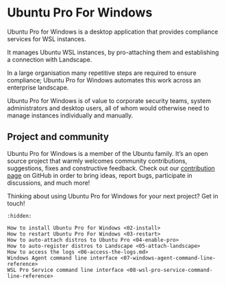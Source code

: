 # Ubuntu Pro For Windows

Ubuntu Pro for Windows is a desktop application that provides compliance services for WSL instances.

It manages Ubuntu WSL instances, by pro-attaching them and establishing a connection with Landscape.

In a large organisation many repetitive steps are required to ensure compliance; Ubuntu Pro for Windows automates this work across an enterprise landscape.

Ubuntu Pro for Windows is of value to corporate security teams, system administrators and desktop users, all of whom would otherwise need to manage instances individually and manually.

## Project and community

Ubuntu Pro for Windows is a member of the Ubuntu family. It’s an open source project that warmly welcomes community contributions, suggestions, fixes and constructive feedback. Check out our [contribution page](https://github.com/canonical/ubuntu-pro-for-windows/blob/main/CONTRIBUTING.md) on GitHub in order to bring ideas, report bugs, participate in discussions, and much more!

Thinking about using Ubuntu Pro for Windows for your next project? Get in touch!


```{toctree}
:hidden:
 
How to install Ubuntu Pro for Windows <02-install>
How to restart Ubuntu Pro For Windows <03-restart>
How to auto-attach distros to Ubuntu Pro <04-enable-pro>
How to auto-register distros to Landscape <05-attach-landscape>
How to access the logs <06-access-the-logs.md>
Windows Agent command line interface <07-windows-agent-command-line-reference>
WSL Pro Service command line interface <08-wsl-pro-service-command-line-reference>
```
